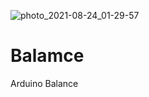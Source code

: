 ![photo_2021-08-24_01-29-57](https://user-images.githubusercontent.com/84402243/130518822-9cc57ab9-6d18-4b22-8411-d8426a8a4aff.jpg)
# Balamce
Arduino Balance

